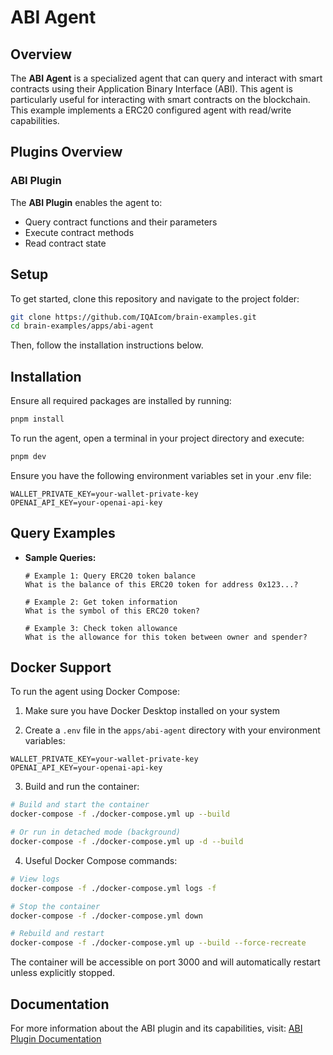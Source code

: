 # ABI Agent

## Overview

The **ABI Agent** is a specialized agent that can query and interact with smart contracts using their Application Binary Interface (ABI). This agent is particularly useful for interacting with smart contracts on the blockchain. This example implements a ERC20 configured agent with read/write capabilities.

## Plugins Overview

### ABI Plugin

The **ABI Plugin** enables the agent to:

- Query contract functions and their parameters
- Execute contract methods
- Read contract state

## Setup

To get started, clone this repository and navigate to the project folder:

```bash
git clone https://github.com/IQAIcom/brain-examples.git
cd brain-examples/apps/abi-agent
```

Then, follow the installation instructions below.

## Installation

Ensure all required packages are installed by running:

```bash
pnpm install
```

To run the agent, open a terminal in your project directory and execute:

```bash
pnpm dev
```

Ensure you have the following environment variables set in your .env file:

```env
WALLET_PRIVATE_KEY=your-wallet-private-key
OPENAI_API_KEY=your-openai-api-key
```

## Query Examples

- **Sample Queries:**

  ```plaintext
  # Example 1: Query ERC20 token balance
  What is the balance of this ERC20 token for address 0x123...?

  # Example 2: Get token information
  What is the symbol of this ERC20 token?

  # Example 3: Check token allowance
  What is the allowance for this token between owner and spender?
  ```

## Docker Support

To run the agent using Docker Compose:

1. Make sure you have Docker Desktop installed on your system

2. Create a `.env` file in the `apps/abi-agent` directory with your environment variables:

```env
WALLET_PRIVATE_KEY=your-wallet-private-key
OPENAI_API_KEY=your-openai-api-key
```

3. Build and run the container:

```bash
# Build and start the container
docker-compose -f ./docker-compose.yml up --build

# Or run in detached mode (background)
docker-compose -f ./docker-compose.yml up -d --build
```

4. Useful Docker Compose commands:

```bash
# View logs
docker-compose -f ./docker-compose.yml logs -f

# Stop the container
docker-compose -f ./docker-compose.yml down

# Rebuild and restart
docker-compose -f ./docker-compose.yml up --build --force-recreate
```

The container will be accessible on port 3000 and will automatically restart unless explicitly stopped.

## Documentation

For more information about the ABI plugin and its capabilities, visit:
[ABI Plugin Documentation](https://brain.iqai.com/plugins/abi)
